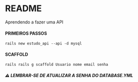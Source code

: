 # README
Aprendendo a fazer uma API 

#### PRIMEIROS PASSOS
`rails new estudo_api --api -d mysql`

#### SCAFFOLD
`rails rails g scaffold Usuario nome email senha`

##### :warning: LEMBRAR-SE DE ATUALIZAR A SENHA DO DATABASE.YML 
